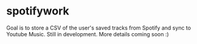 # spotifywork

Goal is to store a CSV of the user's saved tracks from Spotify and sync to Youtube Music.
Still in development. More details coming soon :)
